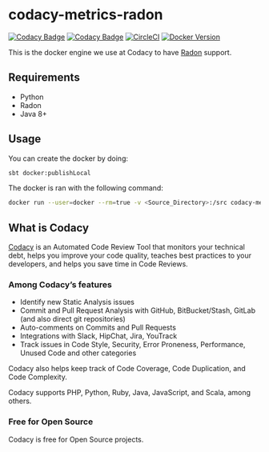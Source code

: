 # codacy-metrics-radon

[![Codacy Badge](https://api.codacy.com/project/badge/Grade/7d43dedda0df444c99c7b0421f1099f4)](https://www.codacy.com/gh/codacy/codacy-metrics-radon?utm_source=github.com&amp;utm_medium=referral&amp;utm_content=codacy/codacy-metrics-radon&amp;utm_campaign=Badge_Grade)
[![Codacy Badge](https://api.codacy.com/project/badge/Coverage/7d43dedda0df444c99c7b0421f1099f4)](https://www.codacy.com/gh/codacy/codacy-metrics-radon?utm_source=github.com&utm_medium=referral&utm_content=codacy/codacy-metrics-radon&utm_campaign=Badge_Coverage)
[![CircleCI](https://circleci.com/gh/codacy/codacy-metrics-radon.svg?style=svg)](https://circleci.com/gh/codacy/codacy-metrics-radon)
[![Docker Version](https://images.microbadger.com/badges/version/codacy/codacy-metrics-radon.svg)](https://microbadger.com/images/codacy/codacy-metrics-radon "Get your own version badge on microbadger.com")

This is the docker engine we use at Codacy to have [Radon](https://github.com/rubik/radon) support.

## Requirements

* Python
* Radon
* Java 8+

## Usage

You can create the docker by doing:

```bash
sbt docker:publishLocal
```

The docker is ran with the following command:

```bash
docker run --user=docker --rm=true -v <Source_Directory>:/src codacy-metrics-radon:<docker version>
```

## What is Codacy

[Codacy](https://www.codacy.com/) is an Automated Code Review Tool that monitors your technical debt, helps you improve your code quality, teaches best practices to your developers, and helps you save time in Code Reviews.

### Among Codacy’s features

- Identify new Static Analysis issues
- Commit and Pull Request Analysis with GitHub, BitBucket/Stash, GitLab (and also direct git repositories)
- Auto-comments on Commits and Pull Requests
- Integrations with Slack, HipChat, Jira, YouTrack
- Track issues in Code Style, Security, Error Proneness, Performance, Unused Code and other categories

Codacy also helps keep track of Code Coverage, Code Duplication, and Code Complexity.

Codacy supports PHP, Python, Ruby, Java, JavaScript, and Scala, among others.

### Free for Open Source

Codacy is free for Open Source projects.
